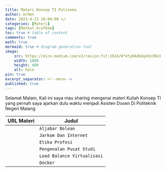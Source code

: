 ```yaml
---
title: Materi Konsep TI Polinema
author: mrhmt
date: 2023-4-23 18:00:00 +/-
categories: [Materi]
tags: [Matkul_Grafkom]
toc: true # table of content
comments: true 
math: true
mermaid: true # diagram generation tool
image:
    src: https://miro.medium.com/v2/resize:fit:1024/0*4ty0Adbdg4dsVBo3.png
    width: 1000 
    height: 400
    alt: halo
pin: true
excerpt_separator: <!--more-->
published: true
---
```


Selamat Malam, Kali ini saya mau sharing mengenai materi Kuliah Konsep TI yang pernah saya ajarkan dulu waktu menjadi Asisten Dosen Di Politeknik Negeri Malang

| URL Materi                                                                                          | Judul     | 
|----------------------------------------------------------------------------------------------------|-----------|
| []() | `Aljabar Bolean` |
| []()         | `Jarkom Dan Internet`  | 
| []()         | `Etika Profesi`  | 
| []()         | `Pengenalan Pusat Studi`  | 
| []()         | `Load Balance Virtualisasi`  |
| []()         | `Docker`  |  